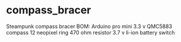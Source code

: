 # compass_bracer
Steampunk compass bracer 
BOM:
Arduino pro mini 3.3 v
QMC5883 compass
12 neopixel ring
470 ohm resistor
3.7 v li-ion battery
switch
